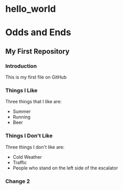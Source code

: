 # hello_world
Odds and Ends
==============
## My First Repository
### Introduction
This is my first file on GitHub
### Things I Like
Three things that I like are:
* Summer
* Running
* Beer

### Things I Don't Like
Three things I don't like are:
* Cold Weather
* Traffic
* People who stand on the left side of the escalator

### Change 2
